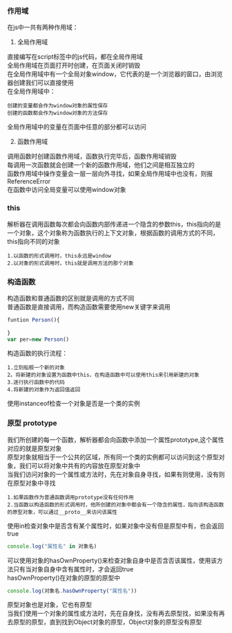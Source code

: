 ### 作用域

在js中一共有两种作用域：

1. 全局作用域

直接编写在script标签中的js代码，都在全局作用域  
全局作用域在页面打开时创建，在页面关闭时销毁  
在全局作用域中有一个全局对象window，它代表的是一个浏览器的窗口，由浏览器创建我们可以直接使用  
在全局作用域中：  

    创建的变量都会作为window对象的属性保存  
    创建的函数都会作为window对象的方法保存

全局作用域中的变量在页面中任意的部分都可以访问

2. 函数作用域

调用函数时创建函数作用域，函数执行完毕后，函数作用域销毁  
每调用一次函数就会创建一个新的函数作用域，他们之间是相互独立的  
函数作用域中操作变量会一层一层向外寻找，如果全局作用域中也没有，则报ReferenceError  
在函数中访问全局变量可以使用window对象


### this

解析器在调用函数每次都会向函数内部传递进一个隐含的参数this，this指向的是一个对象，这个对象称为函数执行的上下文对象，根据函数的调用方式的不同，this指向不同的对象  

    1.以函数的形式调用时，this永远是window
    2.以对象的形式调用时，this就是调用方法的那个对象

### 构造函数

构造函数和普通函数的区别就是调用的方式不同  
普通函数是直接调用，而构造函数需要使用new关键字来调用
```javascript
funtion Person(){
    
}
var per=new Person()
```
构造函数的执行流程：

    1.立刻船舰一个新的对象
    2。将新建的对象设置为函数中this，在构造函数中可以使用this来引用新建的对象
    3.逐行执行函数中的代码
    4.将新建的对象作为返回值返回
使用instanceof检查一个对象是否是一个类的实例

### 原型 prototype

我们所创建的每一个函数，解析器都会向函数中添加一个属性prototype,这个属性对应的就是原型对象  
原型对象就相当于一个公共的区域，所有同一个类的实例都可以访问到这个原型对象，我们可以将对象中共有的内容放在原型对象中  
当我们访问对象的一个属性或方法时，先在对象自身寻找，如果有则使用，没有则在原型对象中寻找

    1.如果函数作为普通函数调用prototype没有任何作用
    2.当函数以构造函数的形式调用时，他所创建的对象中都会有一个隐含的属性，指向该构造函数的原型对象，可以通过__proto__来访问该属性
使用in检查对象中是否含有某个属性时，如果对象中没有但是原型中有，也会返回true
```javascript
console.log("属性名" in 对象名)
```
可以使用对象的hasOwnProperty()来检查对象自身中是否含否该属性，使用该方法只有当对象自身中含有属性时，才会返回true  
hasOwnProperty()在对象的原型的原型中  
```javascript
console.log(对象名.hasOwnProperty("属性名"))
```
原型对象也是对象，它也有原型  
当我们使用一个对象的属性或方法时，先在自身找，没有再去原型找，如果没有再去原型的原型，直到找到Object对象的原型，Object对象的原型没有原型